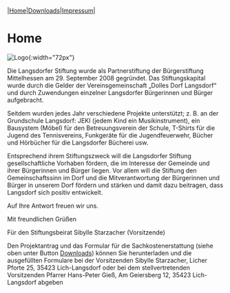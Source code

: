 |[Home](index.md)|[Downloads](downloads.md)|[Impressum](impressum.md)|

# Home 

![Logo](img/Logo_Langsdorfer_Stiftung.png.png){:width="72px"}

 Die Langsdorfer Stiftung wurde als Partnerstiftung der Bürgerstiftung Mittelhessen am 29. September 2008 gegründet. Das Stiftungskapital wurde durch die Gelder der Vereinsgemeinschaft „Dolles Dorf Langsdorf“ und durch Zuwendungen einzelner Langsdorfer Bürgerinnen und Bürger aufgebracht.

Seitdem wurden jedes Jahr verschiedene Projekte unterstützt; z. B. an der Grundschule Langsdorf: JEKI (jedem Kind ein Musikinstrument), ein Bausystem (Möbel) für den Betreuungsverein der Schule, T-Shirts für die Jugend des Tennisvereins, Funkgeräte für die Jugendfeuerwehr, Bücher und Hörbücher für die Langsdorfer Bücherei usw.

Entsprechend ihrem Stiftungszweck will die Langsdorfer Stiftung gesellschaftliche Vorhaben fördern, die im Interesse der Gemeinde und ihrer Bürgerinnen und Bürger liegen. Vor allem will die Stiftung den Gemeinschaftssinn im Dorf und die Mitverantwortung der Bürgerinnen und Bürger in unserem Dorf fördern und stärken und damit dazu beitragen, dass Langsdorf sich positiv entwickelt.

Auf Ihre Antwort freuen wir uns.

Mit freundlichen Grüßen

Für den Stiftungsbeirat Sibylle Starzacher (Vorsitzende) 

Den Projektantrag und das Formular für die Sachkostenerstattung (siehe oben unter Button [Downloads](downloads.md)) können Sie herunterladen und die ausgefüllten Formulare bei der Vorsitzenden Sibylle Starzacher, Licher Pforte 25, 35423 Lich-Langsdorf oder bei dem stellvertretenden Vorsitzenden Pfarrer Hans-Peter Gieß, Am Geiersberg 12, 35423 Lich-Langsdorf abgeben
